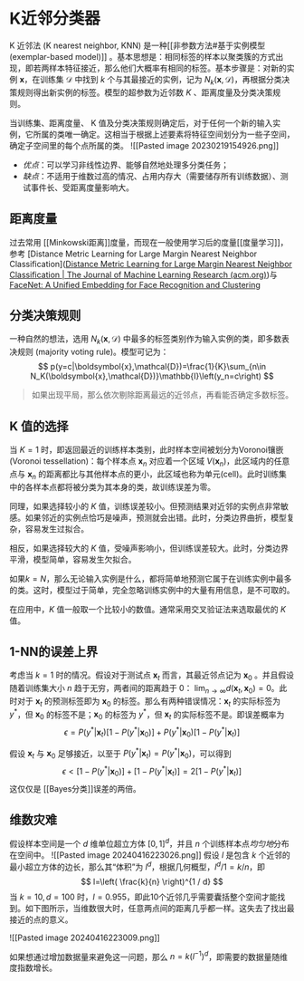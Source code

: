 # K近邻分类器

K 近邻法 (K nearest neighbor, KNN) 是一种[[非参数方法#基于实例模型(exemplar-based model)]] 。基本思想是：相同标签的样本以聚类簇的方式出现，即若两样本特征接近，那么他们大概率有相同的标签。基本步骤是：对新的实例 $\mathbf{x}$，在训练集 $\mathcal{D}$ 中找到 $k$ 个与其最接近的实例，记为 $N_k(\mathbf{x},\mathcal{D})$，再根据分类决策规则得出新实例的标签。模型的超参数为近邻数 $K$ 、距离度量及分类决策规则。

当训练集、距离度量、 K 值及分类决策规则确定后，对于任何一个新的输入实例，它所属的类唯一确定。这相当于根据上述要素将特征空间划分为一些子空间，确定子空间里的每个点所属的类。
![[Pasted image 20230219154926.png]]


+ *优点*：可以学习非线性边界、能够自然地处理多分类任务；
+ *缺点*：不适用于维数过高的情况、占用内存大（需要储存所有训练数据）、测试事件长、受距离度量影响大。
## 距离度量

过去常用 [[Minkowski距离]]度量，而现在一般使用学习后的度量[[度量学习]]，参考 [Distance Metric Learning for Large Margin Nearest Neighbor Classification]([Distance Metric Learning for Large Margin Nearest Neighbor Classification | The Journal of Machine Learning Research (acm.org)](https://dl.acm.org/doi/10.5555/1577069.1577078))与[FaceNet: A Unified Embedding for Face Recognition and Clustering](https://arxiv.org/abs/1503.03832)

## 分类决策规则

一种自然的想法，选用 $N_k(\mathbf{x},\mathcal{D})$ 中最多的标签类别作为输入实例的类，即多数表决规则 (majority voting rule)。模型可记为：
$$ p(y=c|\boldsymbol{x},\mathcal{D})=\frac{1}{K}\sum_{n\in N_K(\boldsymbol{x},\mathcal{D})}\mathbb{I}\left(y_n=c\right) $$

>如果出现平局，那么依次剔除距离最远的近邻点，再看能否确定多数标签。

## K 值的选择

当 $K=1$ 时，即返回最近的训练样本类别，此时样本空间被划分为Voronoi镶嵌(Voronoi tessellation)：每个样本点 $\mathbf{x}_n$ 对应着一个区域 $V(\mathbf{x}_n)$，此区域内的任意点与 $\mathbf{x}_n$ 的距离都比与其他样本点的更小，此区域也称为单元(cell)。此时训练集中的各样本点都将被分类为其本身的类，故训练误差为零。

同理，如果选择较小的 $K$ 值，训练误差较小。但预测结果对近邻的实例点非常敏感。如果邻近的实例点恰巧是噪声，预测就会出错。此时，分类边界曲折，模型复杂，容易发生过拟合。

相反，如果选择较大的 $K$ 值，受噪声影响小，但训练误差较大。此时，分类边界平滑，模型简单，容易发生欠拟合。

如果$k = N$，那么无论输入实例是什么，都将简单地预测它属于在训练实例中最多的类。这时，模型过于简单，完全忽略训练实例中的大量有用信息，是不可取的。

在应用中，$K$ 值一般取一个比较小的数值。通常采用交叉验证法来选取最优的 $K$ 值。

## 1-NN的误差上界

考虑当 $k=1$ 时的情况。假设对于测试点 $\mathbf{x}_{t}$ 而言，其最近邻点记为 $\mathbf{x}_0$ 。并且假设随着训练集大小 $n$ 趋于无穷，两者间的距离趋于 $0$： $\lim_{ n \to \infty } d(\mathbf{x}_{t},\mathbf{x}_{0})=0$。此时对于 $\mathbf{x}_{t}$ 的预测标签即为 $\mathbf{x}_0$ 的标签。那么有两种错误情况：$\mathbf{x}_{t}$ 的实际标签为 $y^*$，但 $\mathbf{x}_0$ 的标签不是；$\mathbf{x}_0$ 的标签为 $y^*$，但 $\mathbf{x}_{t}$ 的实际标签不是。即误差概率为
$$ \epsilon=P(y^*|\mathbf{x}_t)[1-P(y^*|\mathbf{x}_0)]+P(y^*|\mathbf{x}_0)[1-P(y^*|\mathbf{x}_t)] $$

假设 $\mathbf{x}_{t}$ 与 $\mathbf{x}_0$ 足够接近，以至于 $P(y^*|\mathbf{x}_t)=P(y^*|\mathbf{x}_0)$，可以得到
$$ \epsilon < [1-P(y^*|\mathbf{x}_0)]+[1-P(y^*|\mathbf{x}_t)]=2[1-P(y^*|\mathbf{x}_t)] $$
这仅仅是 [[Bayes分类]]误差的两倍。

## 维数灾难

假设样本空间是一个 $d$ 维单位超立方体 $[0,1]^d$，并且 $n$ 个训练样本点*均匀地*分布在空间中。
![[Pasted image 20240416223026.png]]
假设 $l$ 是包含 $k$ 个近邻的最小超立方体的边长，那么其“体积”为 $l^d$，根据几何概型，$l^d / 1=k / n$，即
$$ l=\left( \frac{k}{n} \right)^{1 / d} $$
当 $k=10,d=100$ 时，$l=0.955$，即此10个近邻几乎需要囊括整个空间才能找到。如下图所示，当维数很大时，任意两点间的距离几乎都一样。这失去了找出最接近的点的意义。

![[Pasted image 20240416223009.png]]

如果想通过增加数据量来避免这一问题，那么 $n=k (l^{-1})^d$，即需要的数据量随维度指数增长。